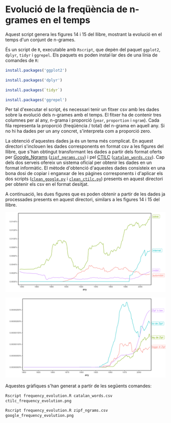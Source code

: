 # Evolució de la freqüència de n-grames en el temps

Aquest script genera les figures 14 i 15 del llibre, mostrant la evolució en el
temps d'un conjunt de n-grames.

És un script de `R`, executable amb `Rscript`, que depèn del paquet `ggplot2`,
`dplyr`, `tidyr` i `ggrepel`. Els paquets es poden instal·lar des de una línia
de comandes de `R`:

``` r
install.packages('ggplot2')
```

``` r
install.packages('dplyr')
```

``` r
install.packages(`tidyr`)
```

``` r
install.packages('ggrepel')
```

Per tal d'executar el script, és necessari tenir un fitxer csv amb les dades
sobre la evolució dels n-grames amb el temps. El fitxer ha de contenir tres
columnes per al any, n-grama i proporció (`year`, `proportion` i `ngram`). Cada
fila representa la proporció (freqüència / total) del n-grama en aquell any. Si
no hi ha dades per un any concret, s'interpreta com a proporció zero.

La obtenció d'aquestes dades ja és un tema més complicat. En aquest directori
s'inclouen les dades corresponents en format csv a les figures del llibre, que
s'han obtingut transformant les dades a partir dels format oferts per
[Google_Ngrams](https://books.google.com/ngrams/)
([`zipf_ngrams.csv`](zipf_ngrams.csv)) i pel [CTILC](https://ctilc.iec.cat)
([`catalan_words.csv`](catalan_words.csv)). Cap dels dos serveis ofereix un
sistema oficial per obtenir les dades en un format informàtic. El mètode
d'obtenció d'aquestes dades consisteix en una bona dosi de copiar i enganxar de
les pàgines corresponents i d'aplicar els dos scripts
([`clean_google.py`](clean_google.py) i [`clean_ctilc.py`](clean_ctilc.py))
presents en aquest directori per obtenir els csv en el format desitjat.

A continuació, les dues figures que es poden obtenir a partir de les dades ja
processades presents en aquest directori, similars a les figures 14 i 15 del
llibre.

![Evolució de la freqüència de paraules catalanes](ctilc_frequency_evolution.png)

![Evolució de la freqüència de Llei de Zipf en diversos idiomes](google_frequency_evolution.png)

Aquestes gràfiques s'han generat a partir de les següents comandes:

```
Rscript frequency_evolution.R catalan_words.csv ctilc_frequency_evolution.png
```

```
Rscript frequency_evolution.R zipf_ngrams.csv google_frequency_evolution.png
```
